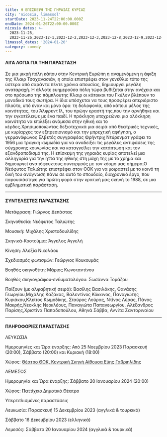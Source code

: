 ```yaml
---
title: Η ΕΠΙΣΚΕΨΗ ΤΗΣ ΓΗΡΑΙΑΣ ΚΥΡΙΑΣ
city: 'nicosia, limassol'
startDate: 2023-11-24T22:00:00.000Z
endDate: 2024-01-26T22:00:00.000Z
nicosia_dates: >-
  2023-11-25,
  2023-11-26,2023-12-1,2023-12-2,2023-12-3,2023-12-8,2023-12-9,2023-12-10,2023-12-15,2023-12-16,2023-12-17,2023-12-22,2023-12-29,2023-12-30,2024-01-05,2024-01-07,2024-01-12,2024-01-13,2024-01-14
limassol_dates: '2024-01-20'
category: comedy
---
```


#### ΛΙΓΑ ΛΟΓΙΑ ΓΙΑ ΤΗΝ ΠΑΡΑΣΤΑΣΗ

Σε μια μικρή πόλη κάπου στην Κεντρική	Ευρώπη	η αναμενόμενη	η άφιξη της Κλαιρ Τσαχανασιάν, η οποία επιστρέφει στον γενέθλιο τόπο της ύστερα από σαράντα πέντε χρόνια απουσίας, δημιουργεί μεγάλη αναταραχή. Η άλλοτε ευημερούσα πόλη τώρα βυθίζεται στην ανέχεια και στο πρόσωπο της πάμπλουτης Κλαιρ οι κάτοικοι του Γκύλεν βλέπουν το μοναδικό τους σωτήρα. Η ίδια υπόσχεται να τους προσφέρει απεριόριστο πλούτο, υπό έναν και μόνο όρο: τη δολοφονία, από κάποιο μέλος της κοινότητας, του Άλφρεντ Ιλ, του πρώην εραστή της,που την αρνήθηκε και την εγκατέλειψε με ένα παιδί. Η πρόκληση υποχρεώνει μια ολόκληρη κοινότητα να επιλέξει ανάμεσα στην ηθική και το κέρδος.Χρησιμοποιώντας	δεξιοτεχνικά	μια σειρά από θεατρικές	τεχνικές,	με κυρίαρχες	τον εξπρεσιονισμό και την μπρεχτική αφήγηση, ο γερμανόφωνος Ελβετός συγγραφέας Φρήντριχ Ντύρενματ γράφει το 1956 μια τραγική κωμωδία για να αναδείξει τις μεγάλες αντιφάσεις της σύγχρονης κοινωνίας και να καταγγείλει την κατάπτωση και τον εξανδραποδισμό της.	Η επίσκεψη της γηραιάς κυρίας	αποτελεί μια αλληγορία για την ήττα της ηθικής στη μάχη της με το χρήμα και δημιουργεί αναπόφευκτους συνειρμούς με τον κόσμο μας σήμερα.Ο Νεόφυτος	Ταλιώτης	επιστρέφει	στον ΘΟΚ για	να μοιραστεί	με το κοινό τη δική του ανάγνωση πάνω σε αυτό το σπουδαίο, διαχρονικό έργο, που παρουσιάστηκε για πρώτη φορά στην κρατική μας σκηνή το 1988, σε μια εμβληματική παράσταση.

***

#### ΣΥΝΤΕΛΕΣΤΕΣ ΠΑΡΑΣΤΑΣΗΣ

Μετάφραση:	Γιώργος Δεπάστας

Σκηνοθεσία:	Νεόφυτος Ταλιώτης

Μουσική:	Μιχάλης Χριστοδουλίδης

Σκηνικά-Κοστούμια:	Άγγελος Αγγελή

Κίνηση: Αλεξία Νικολάου

Σχεδιασμός φωτισμών:	Γεώργιος Κουκουμάς

Βοηθός σκηνοθέτη:	Μάριος Κωνσταντίνου

Βοηθός σκηνογράφου-ενδυματολόγου:	Σωσάννα Τομάζου

Παίζουν (με αλφαβητική σειρά):	Βασίλης Βασιλάκης, Θανάσης Γεωργίου,Μιχάλης Καζάκας, Βαλεντίνος Κόκκινος, Παναγιώτης Κυριάκου,Κλείτος Κωμοδίκης, Σταύρος Λούρας, Ντίνος Λύρας, Πάνος Μακρής,Νεοκλής Νεοκλέους, Παναγιώτα Παπαγεωργίου, Αλέξανδρος Παρίσης,Χριστίνα Παπαδοπούλου, Αθηνά Σάββα, Αννίτα Σαντοριναίου

***

#### ΠΛΗΡΟΦΟΡΙΕΣ ΠΑΡΑΣΤΑΣΗΣ

ΛΕΥΚΩΣΙΑ

Ημερομηνίες και Ώρα έναρξης: Από 25 Νοεμβρίου 2023  Παρασκευή (20:00), Σάββατο (20:00) και Κυριακή (18:00)

Χώρος: [Θέατρο ΘΟΚ, Κεντρική Σκηνή	Αίθουσα Εύης Γαβριηλίδης](https://www.google.com/maps/place/%CE%98%CE%B5%CE%B1%CF%84%CF%81%CE%B9%CE%BA%CF%8C%CF%82+%CE%9F%CF%81%CE%B3%CE%B1%CE%BD%CE%B9%CF%83%CE%BC%CF%8C%CF%82+%CE%9A%CF%8D%CF%80%CF%81%CE%BF%CF%85,+%CE%98%CE%9F%CE%9A+%7C+Theatre+Organisation+of+Cyprus,+THOC/@35.1472638,33.3426256,14z/data=!4m10!1m2!2m1!1zzrjOtc6xz4TPgc6_IM64zr_Oug!3m6!1s0x14de1756be6f54f3:0xd51f772260b940ce!8m2!3d35.1681606!4d33.35533!15sChPOuM61zrHPhM-Bzr8gzrjOv866IgOIAQGSARdwZXJmb3JtaW5nX2FydHNfdGhlYXRlcuABAA!16s%2Fg%2F11c5rtv7gt?entry=ttu)

ΛΕΜΕΣΟΣ

Ημερομηνία και Ώρα έναρξης: Σάββατο 20 Ιανουαρίου 2024 (20:00)

Χώρος: [Παττίχειο Δημοτικό Θέατρο](https://www.google.com/maps/place/Patichion+Municipal+Theatre,+Agias+Zonis+2,+Limassol,+Cyprus/@34.6812655,33.0389611,17z/data=!3m1!4b1!4m6!3m5!1s0x14e7330f8b4700ed:0xd66d4f231f490bbb!8m2!3d34.6813016!4d33.0438594!16s%2Fg%2F11bvthpbkr?entry=ttu)

Υπερτιτλισμένες παραστάσεις

Λευκωσία: Παρασκευή 15 Δεκεμβρίου 2023 (αγγλικά & τουρκικά)

Σάββατο 16 Δεκεμβρίου 2023	(ελληνικά)

Λεμεσός: Σάββατο 20 Ιανουαρίου 2024 (αγγλικά & τουρκικά)
